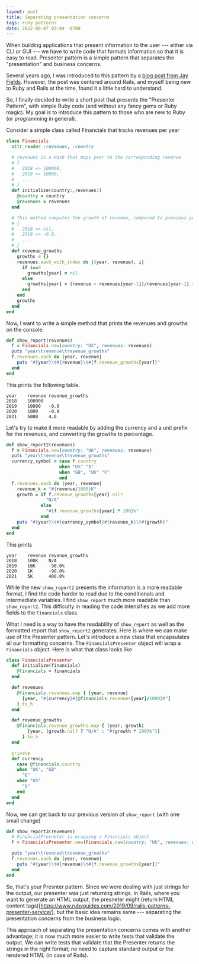 ```yaml
---
layout: post
title: Separating presentation concerns
tags: ruby patterns
date: 2022-08-07 03:04 -0700
---
```

When building applications that present information to the user --- either via CLI or GUI ---
we have to write code that formats information so that it is easy to read. Presenter pattern is
a simple pattern that separates the "presentation" and business concerns.

Several years ago, I was introduced to this pattern by a 
[blog post from Jay Fields](http://blog.jayfields.com/2007/03/rails-presenter-pattern.html).
However, the post was centered around Rails, and myself being new to Ruby and Rails at the time, found it a little hard to understand.

So, I finally decided to write a short post that presents the "Presenter Pattern", with 
simple Ruby code (and without any fancy gems or Ruby magic). My goal is to introduce this pattern
to those who are new to Ruby (or programming in general).

Consider a simple class called Financials that tracks revenues per year

```ruby
class Financials
  attr_reader :revenues, :country

  # revenues is a Hash that maps year to the corresponding revenue
  # {
  #   2018 => 100000,
  #   2019 => 10000,
  #   ...
  # }
  def initialize(country:,revenues:)
    @country = country
    @revenues = revenues
  end

  # This method computes the growth of revenue, compared to previous year
  # {
  #   2018 => nil,
  #   2019 => -0.9,
  #   ...
  # }
  def revenue_growths
    growths = {}
    revenues.each_with_index do |(year, revenue), i|
      if i==0
        growths[year] = nil
      else
        growths[year] = (revenue - revenues[year-1])/revenues[year-1].to_f
      end
    end
    growths
  end
end
```

Now, I want to write a simple method that prints the revenues and growths on the console.

```ruby
def show_report(revenues)
  f = Financials.new(country: "US", revenues: revenues)
  puts "year\trevenue\trevenue_growths"
  f.revenues.each do |year, revenue|
    puts "#{year}\t#{revenue}\t#{f.revenue_growths[year]}"
  end
end
```

This prints the following table.

```
year    revenue revenue_growths
2018    100000
2019    10000   -0.9
2020    1000    -0.9
2021    5000    4.0
```

Let's try to make it more readable by adding the currency and a unit prefix for the revenues, and converting the growths to
percentage.

```ruby
def show_report2(revenues)
  f = Financials.new(country: "UK", revenues: revenues) 
  puts "year\trevenue\trevenue_growths"
  currency_symbol = case f.country
                    when "US" "$"
                    when "GB", "UK" "€"
                    end
  f.revenues.each do |year, revenue|
    revenue_k = "#{revenue/1000}K"
    growth = if f.revenue_growths[year].nil?
               "N/A"
             else
               "#{f.revenue_growths[year] * 100}%"
             end
    puts "#{year}\t#{currency_symbol}#{revenue_k}\t#{growth}"
  end
end
```

This prints

```
year    revenue revenue_growths
2018    100K    N/A
2019    10K     -90.0%
2020    1K      -90.0%
2021    5K      400.0%
```

While the new `show_report2` presents the information is a more readable format, I find the code harder to read
due to the conditionals and intermediate variables. I find `show_report` much more readable than `show_report2`.
This difficulty in reading the code intensifies as we add more fields to the `Financials` class.

What I need is a way to have the readability of `show_report` as well as the formatted report that `show_report2` generates.
Here is where we can make use of the Presenter pattern. Let's introduce a new class that encapsulates all our formatting concerns.
The `FinancialsPresenter` object will wrap a `Financials` object. Here is what that class looks like

```ruby
class FinancialsPresenter
  def initialize(financials)
    @financials = financials
  end

  def revenues
    @financials.revenues.map { |year, revenue|
      [year, "#{currency}#{@financials.revenues[year]/1000}K"]
    }.to_h
  end

  def revenue_growths
    @financials.revenue_growths.map { |year, growth|
        [year, (growth.nil? ? "N/A" : "#{growth * 100}%")]
      }.to_h
  end

  private
  def currency
    case @financials.country
    when "UK", "GB"
      "€"
    when "US"
      "$"
    end
  end
end
```

Now, we can get back to our previous version of `show_report` (with one small change)

```ruby
def show_report3(revenues)
  # FinancialPresneter is wrapping a Financials object
  f = FinancialsPresenter.new(Financials.new(country: "UK", revenues: revenues))

  puts "year\trevenue\trevenue_growths"
  f.revenues.each do |year, revenue|
    puts "#{year}\t#{revenue}\t#{f.revenue_growths[year]}"
  end
end
```

So, that's your Presnter pattern. Since we were dealing with just strings for the output, our presenter was just returning strings.
In Rails, where you want to generate an HTML output, the presneter might (return HTML content tags)[https://www.rubyguides.com/2019/09/rails-patterns-presenter-service/], but
the basic idea remains same --- separating the presentation concerns from the business logic.

This approach of separating the presentation concerns comes with another advantage; it is now much more easier to write tests that validate the output. We can write tests that validate
that the Presenter returns the strings in the right format; no need to capture standard output or the rendered HTML (in case of Rails).